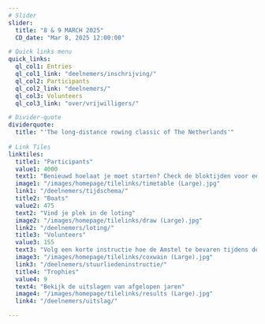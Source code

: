```yaml
---
# Slider
slider:
  title: "8 & 9 MARCH 2025"
  CD_date: "Mar 8, 2025 12:00:00"

# Quick links menu
quick_links:
  ql_col1: Entries
  ql_col1_link: "deelnemers/inschrijving/"
  ql_col2: Participants
  ql_col2_link: "deelnemers/"
  ql_col3: Volunteers
  ql_col3_link: "over/vrijwilligers/"

# Divider-quote
dividerquote:
  title: "'The long-distance rowing classic of The Netherlands'"
    
# Link Tiles
linktiles:
  title1: "Participants"
  value1: 4000
  text1: "Benieuwd hoelaat je moet starten? Check de bloktijden voor een indicatie"
  image1: "/images/homepage/tilelinks/timetable (Large).jpg"
  link1: "/deelnemers/tijdschema/"
  title2: "Boats"
  value2: 475
  text2: "Vind je plek in de loting"
  image2: "/images/homepage/tilelinks/draw (Large).jpg"
  link2: "/deelnemers/loting/"
  title3: "Volunteers" 
  value3: 155
  text3: "Volg een korte instructie hoe de Amstel te bevaren tijdens de Head"
  image3: "/images/homepage/tilelinks/coxwain (Large).jpg"
  link3: "/deelnemers/stuurliedeninstructie/"
  title4: "Trophies"
  value4: 9
  text4: "Bekijk de uitslagen van afgelopen jaren"
  image4: "/images/homepage/tilelinks/results (Large).jpg"
  link4: "/deelnemers/uitslag/"

---
```



